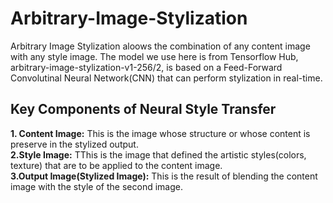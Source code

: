 # Arbitrary-Image-Stylization
Arbitrary Image Stylization aloows the combination of any content image with any style image. The model we use here is from Tensorflow Hub, arbitrary-image-stylization-v1-256/2, is based on a Feed-Forward Convolutinal Neural Network(CNN) that can perform stylization in real-time.

## Key Components of Neural Style Transfer
**1. Content Image:** This is the image whose structure or whose content is preserve in the stylized output.<br/>
**2.Style Image:** TThis is the image that defined the artistic styles(colors, texture) that are to be applied to the content image.<br/>
**3.Output Image(Stylized Image):** This is the result of blending the content image with the style of the second image.<br/>
